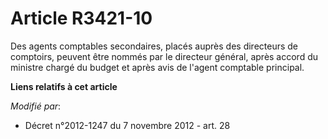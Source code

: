 # Article R3421-10

Des agents comptables secondaires, placés auprès des directeurs de comptoirs, peuvent être nommés par le directeur général,
après accord du ministre chargé du budget et après avis de l'agent comptable principal.

**Liens relatifs à cet article**

_Modifié par_:

  - Décret n°2012-1247 du 7 novembre 2012 - art. 28
